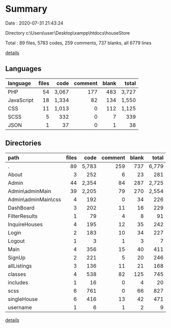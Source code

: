 # Summary

Date : 2020-07-31 21:43:24

Directory c:\Users\user\Desktop\xampp\htdocs\houseStore

Total : 89 files,  5783 codes, 259 comments, 737 blanks, all 6779 lines

[details](details.md)

## Languages
| language | files | code | comment | blank | total |
| :--- | ---: | ---: | ---: | ---: | ---: |
| PHP | 54 | 3,067 | 177 | 483 | 3,727 |
| JavaScript | 18 | 1,334 | 82 | 134 | 1,550 |
| CSS | 11 | 1,013 | 0 | 112 | 1,125 |
| SCSS | 5 | 332 | 0 | 7 | 339 |
| JSON | 1 | 37 | 0 | 1 | 38 |

## Directories
| path | files | code | comment | blank | total |
| :--- | ---: | ---: | ---: | ---: | ---: |
| . | 89 | 5,783 | 259 | 737 | 6,779 |
| About | 3 | 252 | 6 | 23 | 281 |
| Admin | 44 | 2,354 | 84 | 287 | 2,725 |
| Admin\adminMain | 39 | 2,205 | 79 | 270 | 2,554 |
| Admin\adminMain\css | 4 | 192 | 0 | 34 | 226 |
| DashBoard | 3 | 202 | 11 | 16 | 229 |
| FilterResults | 1 | 79 | 4 | 8 | 91 |
| InquireHouses | 4 | 195 | 12 | 35 | 242 |
| Login | 2 | 183 | 10 | 34 | 227 |
| Logout | 1 | 3 | 1 | 3 | 7 |
| Main | 4 | 356 | 15 | 40 | 411 |
| SignUp | 2 | 221 | 5 | 20 | 246 |
| allListings | 3 | 136 | 11 | 21 | 168 |
| classes | 4 | 538 | 82 | 125 | 745 |
| includes | 1 | 16 | 0 | 4 | 20 |
| scss | 6 | 761 | 0 | 66 | 827 |
| singleHouse | 6 | 416 | 13 | 42 | 471 |
| username | 1 | 6 | 1 | 2 | 9 |

[details](details.md)